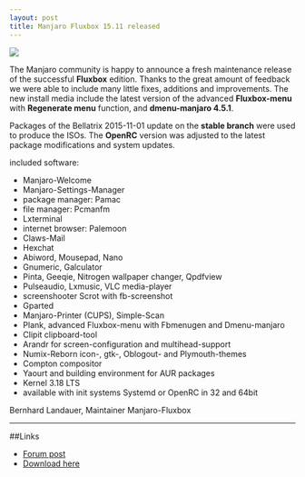 ```yaml
---
layout: post
title: Manjaro Fluxbox 15.11 released
---
```


<img src="https://manjaro.github.io/images/manjaro-fluxbox-15.11.jpg">

The Manjaro community is happy to announce a fresh maintenance release of the successful **Fluxbox** edition.
Thanks to the great amount of feedback we were able to include many little fixes, additions and improvements.
The new install media include the latest version of the advanced **Fluxbox-menu** with **Regenerate menu** function, and **dmenu-manjaro 4.5.1**.

Packages of the Bellatrix 2015-11-01 update on the **stable branch** were used to produce the ISOs.
The **OpenRC** version was adjusted to the latest package modifications and system updates.

included software:

* Manjaro-Welcome
* Manjaro-Settings-Manager
* package manager: Pamac
* file manager: Pcmanfm
* Lxterminal
* internet browser: Palemoon
* Claws-Mail
* Hexchat
* Abiword, Mousepad, Nano
* Gnumeric, Galculator
* Pinta, Geeqie, Nitrogen wallpaper changer, Qpdfview
* Pulseaudio, Lxmusic, VLC media-player
* screenshooter Scrot with fb-screenshot
* Gparted
* Manjaro-Printer (CUPS), Simple-Scan
* Plank, advanced Fluxbox-menu with Fbmenugen and Dmenu-manjaro
* Clipit clipboard-tool
* Arandr for screen-configuration and multihead-support
* Numix-Reborn icon-, gtk-, Oblogout- and Plymouth-themes
* Compton compositor
* Yaourt and building environment for AUR packages
* Kernel 3.18 LTS
* available with init systems Systemd or OpenRC in 32 and 64bit

Bernhard Landauer, Maintainer Manjaro-Fluxbox

----

##Links

* [Forum post](https://forum.manjaro.org/index.php?topic=27993.0)
* [Download here](https://sourceforge.net/projects/manjarolinux/files/community/Fluxbox/2015.11/)
